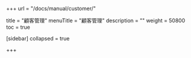 +++
url = "/docs/manual/customer/"

title = "顧客管理"
menuTitle = "顧客管理"
description = ""
weight = 50800
toc = true

[sidebar]
collapsed = true

+++
